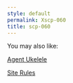 ```yaml
---
style: default
permalink: Xscp-060
title: scp-060
---
```

You may also like:

[Agent Ukelele](http://scp-wiki.net/agent-ukelele)

[Site Rules](http://scp-wiki.net/site-rules)
